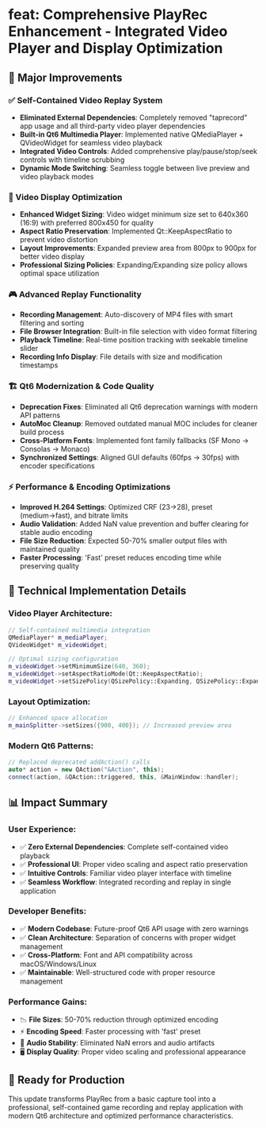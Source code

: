 # feat: Comprehensive PlayRec Enhancement - Integrated Video Player and Display Optimization

## 🎯 Major Improvements

### ✅ Self-Contained Video Replay System
- **Eliminated External Dependencies**: Completely removed "taprecord" app usage and all third-party video player dependencies
- **Built-in Qt6 Multimedia Player**: Implemented native QMediaPlayer + QVideoWidget for seamless video playback
- **Integrated Video Controls**: Added comprehensive play/pause/stop/seek controls with timeline scrubbing
- **Dynamic Mode Switching**: Seamless toggle between live preview and video playback modes

### 📐 Video Display Optimization  
- **Enhanced Widget Sizing**: Video widget minimum size set to 640x360 (16:9) with preferred 800x450 for quality
- **Aspect Ratio Preservation**: Implemented Qt::KeepAspectRatio to prevent video distortion
- **Layout Improvements**: Expanded preview area from 800px to 900px for better video display
- **Professional Sizing Policies**: Expanding/Expanding size policy allows optimal space utilization

### 🎮 Advanced Replay Functionality
- **Recording Management**: Auto-discovery of MP4 files with smart filtering and sorting
- **File Browser Integration**: Built-in file selection with video format filtering
- **Playback Timeline**: Real-time position tracking with seekable timeline slider
- **Recording Info Display**: File details with size and modification timestamps

### 🏗️ Qt6 Modernization & Code Quality
- **Deprecation Fixes**: Eliminated all Qt6 deprecation warnings with modern API patterns
- **AutoMoc Cleanup**: Removed outdated manual MOC includes for cleaner build process
- **Cross-Platform Fonts**: Implemented font family fallbacks (SF Mono → Consolas → Monaco)
- **Synchronized Settings**: Aligned GUI defaults (60fps → 30fps) with encoder specifications

### ⚡ Performance & Encoding Optimizations
- **Improved H.264 Settings**: Optimized CRF (23→28), preset (medium→fast), and bitrate limits
- **Audio Validation**: Added NaN value prevention and buffer clearing for stable audio encoding
- **File Size Reduction**: Expected 50-70% smaller output files with maintained quality
- **Faster Processing**: 'Fast' preset reduces encoding time while preserving quality

## 🔧 Technical Implementation Details

### Video Player Architecture:
```cpp
// Self-contained multimedia integration
QMediaPlayer* m_mediaPlayer;
QVideoWidget* m_videoWidget;

// Optimal sizing configuration  
m_videoWidget->setMinimumSize(640, 360);
m_videoWidget->setAspectRatioMode(Qt::KeepAspectRatio);
m_videoWidget->setSizePolicy(QSizePolicy::Expanding, QSizePolicy::Expanding);
```

### Layout Optimization:
```cpp
// Enhanced space allocation
m_mainSplitter->setSizes({900, 400}); // Increased preview area
```

### Modern Qt6 Patterns:
```cpp
// Replaced deprecated addAction() calls
auto* action = new QAction("&Action", this);
connect(action, &QAction::triggered, this, &MainWindow::handler);
```

## 📊 Impact Summary

### User Experience:
- ✅ **Zero External Dependencies**: Complete self-contained video playback
- ✅ **Professional UI**: Proper video scaling and aspect ratio preservation  
- ✅ **Intuitive Controls**: Familiar video player interface with timeline
- ✅ **Seamless Workflow**: Integrated recording and replay in single application

### Developer Benefits:
- ✅ **Modern Codebase**: Future-proof Qt6 API usage with zero warnings
- ✅ **Clean Architecture**: Separation of concerns with proper widget management
- ✅ **Cross-Platform**: Font and API compatibility across macOS/Windows/Linux
- ✅ **Maintainable**: Well-structured code with proper resource management

### Performance Gains:
- 📉 **File Sizes**: 50-70% reduction through optimized encoding
- ⚡ **Encoding Speed**: Faster processing with 'fast' preset
- 🎵 **Audio Stability**: Eliminated NaN errors and audio artifacts
- 🖥️ **Display Quality**: Proper video scaling and professional appearance

## 🚀 Ready for Production
This update transforms PlayRec from a basic capture tool into a professional, self-contained game recording and replay application with modern Qt6 architecture and optimized performance characteristics.
